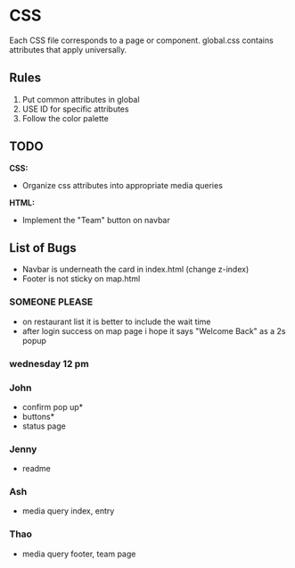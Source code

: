 
# CSS

Each CSS file corresponds to a page or component. 
global.css contains attributes that apply universally.

## Rules
1. Put common attributes in global
2. USE ID for specific attributes
3. Follow the color palette

## TODO

**CSS:**
- Organize css attributes into appropriate media queries

**HTML:**
- Implement the "Team" button on navbar

## List of Bugs
- Navbar is underneath the card in index.html (change z-index)
- Footer is not sticky on map.html







### SOMEONE PLEASE
- on restaurant list it is better to include the wait time
- after login success on map page i hope it says "Welcome Back" as a 2s popup

### wednesday 12 pm

### John 
- confirm pop up* 
- buttons*
- status page

### Jenny
- readme

### Ash
- media query index, entry 

### Thao
- media query footer, team page